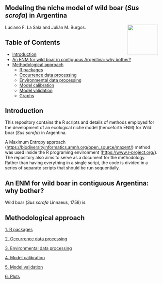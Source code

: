 ## Modeling the niche model of wild boar (*Sus scrofa*) in Argentina

<img src="https://user-images.githubusercontent.com/20196847/82152923-d78ba600-983a-11ea-9bfc-2a9115a029f5.jpg" height="100" width="100" img align="right">

Luciano F. La Sala and Julián M. Burgos.

Table of Contents
---------- 
-   [Introduction](#introduction)
-   [An ENM for wild boar in contiguous Argentina: why bother?](#An-ENM-for-wild-boar-why-bother) 
-   [Methodological approach](#methodological-approach)
    -   [R packages](#r-packages)             
    -   [Occurrence data processing](#occurrence-data-processing)   
    -   [Environmental data processing](#environmental-data-processing) 
    -   [Model calibration](#model-calibration)      
    -   [Model validation](#model-validation)
    -   [Graphs](#plots)

Introduction
----------  
This repository contains the R scripts and details of methods employed for the development of an ecological niche model (henceforth ENM) for Wild boar (*Sus scrofa*) in Argentina.

A Maximum Entropy approach (https://biodiversityinformatics.amnh.org/open_source/maxent/) method was used inside the R programing environment (https://www.r-project.org/). The repository also aims to serve as a document for the methodology.  Rather than having everything in a single script, the code is divided in a series of separate scripts that should be run sequentially.  

An ENM for wild boar in contiguous Argentina: why bother?
----------
Wild boar (*Sus scrofa* Linnaeus, 1758) is

Methodological approach
----------

[1. R packages](./rpackages/README.md)

[2. Occurrence data processing](./Occurrences/README.md)

[3. Environmental data processing](./Variables/README.md)

[4. Model calibration](./calibration/calibration.md)

[5. Model validation](./Validation/README.md)

[6. Plots](./plots)
